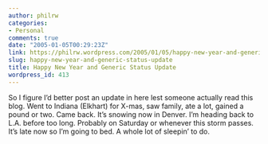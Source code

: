 ```yaml
---
author: philrw
categories:
- Personal
comments: true
date: "2005-01-05T00:29:23Z"
link: https://philrw.wordpress.com/2005/01/05/happy-new-year-and-generic-status-update/
slug: happy-new-year-and-generic-status-update
title: Happy New Year and Generic Status Update
wordpress_id: 413
---
```


So I figure I’d better post an update in here lest someone actually
read this blog. Went to Indiana (Elkhart) for X-mas, saw family, ate a
lot, gained a pound or two. Came back. It’s snowing now in Denver. I’m
heading back to L.A. before too long. Probably on Saturday or whenever
this storm passes. It’s late now so I’m going to bed. A whole lot of
sleepin’ to do.




